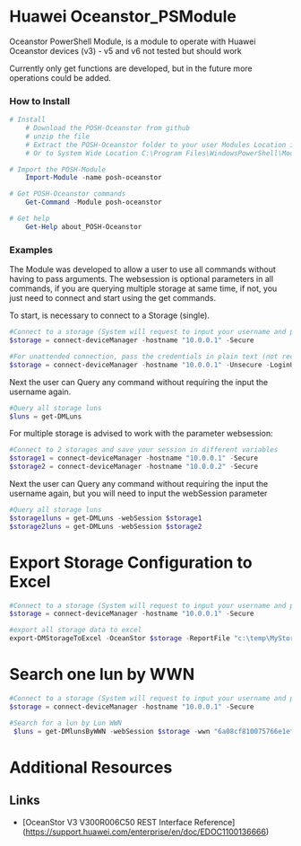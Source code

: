 # Huawei Oceanstor_PSModule
Oceanstor PowerShell Module, is a module to operate with Huawei Oceanstor devices (v3) - v5 and v6 not tested but should work

Currently only get functions are developed, but in the future more operations could be added.

### How to Install

```powershell
# Install
    # Download the POSH-Oceanstor from github
    # unzip the file
    # Extract the POSH-Oceanstor folder to your user Modules Location in $HOME\Documents\PowerShell\Modules
    # Or to System Wide Location C:\Program Files\WindowsPowerShell\Modules

# Import the POSH-Module
    Import-Module -name posh-oceanstor

# Get POSH-Oceanstor commands
    Get-Command -Module posh-oceanstor

# Get help
    Get-Help about_POSH-Oceanstor
```

### Examples

The Module was developed to allow a user to use all commands without having to pass arguments. The websession is optional parameters in all commands, if you are querying multiple storage at same time, if not, you just need to connect and start using the get commands.

To start, is necessary to connect to a Storage (single).
```powershell
#Connect to a storage (System will request to input your username and password)
$storage = connect-deviceManager -hostname "10.0.0.1" -Secure

#For unattended connection, pass the credentials in plain text (not recommended)
$storage = connect-deviceManager -hostname "10.0.0.1" -Unsecure -LoginUser "username" -LoginPwd "password"
```
Next the user can Query any command without requiring the input the username again.
```powershell
#Query all storage luns
$luns = get-DMLuns
```

For multiple storage is advised to work with the parameter websession:
```powershell
#Connect to 2 storages and save your session in different variables
$storage1 = connect-deviceManager -hostname "10.0.0.1" -Secure
$storage2 = connect-deviceManager -hostname "10.0.0.2" -Secure
```
Next the user can Query any command without requiring the input the username again, but you will need to input the webSession parameter
```powershell
#Query all storage luns
$storage1luns = get-DMLuns -webSession $storage1
$storage2luns = get-DMLuns -webSession $storage2
```

# Export Storage Configuration to Excel
```powershell
#Connect to a storage (System will request to input your username and password)
$storage = connect-deviceManager -hostname "10.0.0.1" -Secure

#export all storage data to excel
export-DMStorageToExcel -OceanStor $storage -ReportFile "c:\temp\MyStorage.xlsx"
```

# Search one lun by WWN
```powershell
#Connect to a storage (System will request to input your username and password)
$storage = connect-deviceManager -hostname "10.0.0.1" -Secure

#Search for a lun by Lun WWN
 $luns = get-DMlunsByWWN -webSession $storage -wwn "6a08cf810075766e1efc050700000005"
```

# Additional Resources

## Links

- [OceanStor V3 V300R006C50 REST Interface Reference] (https://support.huawei.com/enterprise/en/doc/EDOC1100136666)
